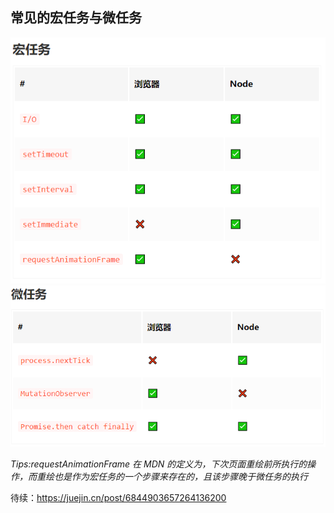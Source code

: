 ## 常见的宏任务与微任务

<img src="../asset/task-a.png"/>
<img src="../asset/task-b.png"/>

_Tips:requestAnimationFrame 在 MDN 的定义为，下次页面重绘前所执行的操作，而重绘也是作为宏任务的一个步骤来存在的，且该步骤晚于微任务的执行_

待续：https://juejin.cn/post/6844903657264136200

